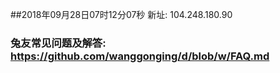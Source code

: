 ##2018年09月28日07时12分07秒 新址: 104.248.180.90
### 兔友常见问题及解答: https://github.com/wanggonging/d/blob/w/FAQ.md
